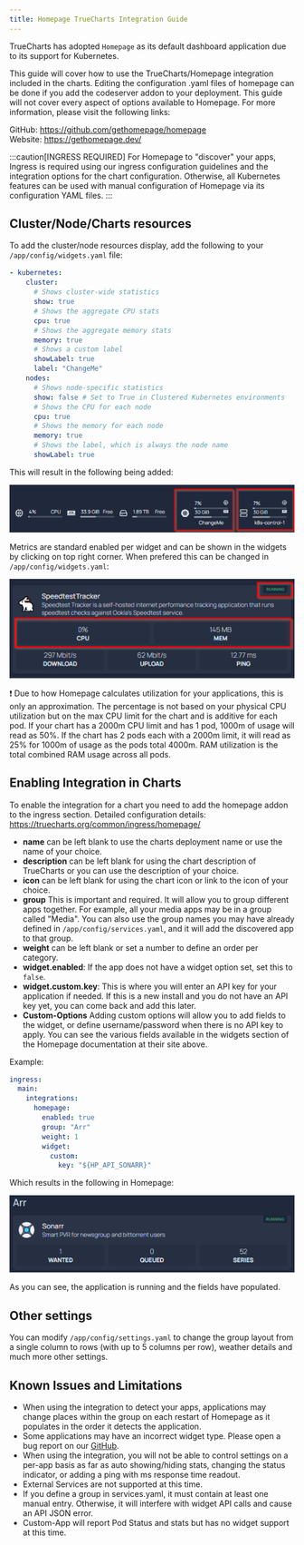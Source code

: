 ```yaml
---
title: Homepage TrueCharts Integration Guide
---
```


TrueCharts has adopted `Homepage` as its default dashboard application due to its support for Kubernetes.

This guide will cover how to use the TrueCharts/Homepage integration included in the charts.
Editing the configuration .yaml files of homepage can be done if you add the codeserver addon to your deployment.
This guide will not cover every aspect of options available to Homepage. For more information, please visit the following links:

GitHub: <https://github.com/gethomepage/homepage> <br>
Website: <https://gethomepage.dev/>

:::caution[INGRESS REQUIRED]
For Homepage to "discover" your apps, Ingress is required using our ingress configuration guidelines and the integration options for the chart configuration. Otherwise, all Kubernetes features can be used with manual configuration of Homepage via its configuration YAML files.
:::

## Cluster/Node/Charts resources

To add the cluster/node resources display, add the following to your `/app/config/widgets.yaml` file:

```yaml
- kubernetes:
    cluster:
      # Shows cluster-wide statistics
      show: true
      # Shows the aggregate CPU stats
      cpu: true
      # Shows the aggregate memory stats
      memory: true
      # Shows a custom label
      showLabel: true
      label: "ChangeMe"
    nodes:
      # Shows node-specific statistics
      show: false # Set to True in Clustered Kubernetes environments
      # Shows the CPU for each node
      cpu: true
      # Shows the memory for each node
      memory: true
      # Shows the label, which is always the node name
      showLabel: true
```

This will result in the following being added:

![hp kube enable check](./img/cwidget.png)

Metrics are standard enabled per widget and can be shown in the widgets by clicking on top right corner. When prefered this can be changed in `/app/config/widgets.yaml`:

![metrics example](./img/metricsexample.png)

:exclamation: Due to how Homepage calculates utilization for your applications, this is only an approximation. The percentage is not based on your physical CPU utilization but on the max CPU limit for the chart and is additive for each pod. If your chart has a 2000m CPU limit and has 1 pod, 1000m of usage will read as 50%. If the chart has 2 pods each with a 2000m limit, it will read as 25% for 1000m of usage as the pods total 4000m. RAM utilization is the total combined RAM usage across all pods.

## Enabling Integration in Charts

To enable the integration for a chart you need to add the homepage addon to the ingress section.
Detailed configuration details: https://truecharts.org/common/ingress/homepage/

- **name** can be left blank to use the charts deployment name or use the name of your choice.
- **description** can be left blank for using the chart description of TrueCharts or you can use the description of your choice.
- **icon** can be left blank for using the chart icon or link to the icon of your choice.
- **group** This is important and required. It will allow you to group different apps together. For example, all your media apps may be in a group called "Media". You can also use the group names you may have already defined in `/app/config/services.yaml`, and it will add the discovered app to that group.
- **weight** can be left blank or set a number to define an order per category.
- **widget.enabled**: If the app does not have a widget option set, set this to `false`.
- **widget.custom.key**: This is where you will enter an API key for your application if needed. If this is a new install and you do not have an API key yet, you can come back and add this later.
- **Custom-Options** Adding custom options will allow you to add fields to the widget, or define username/password when there is no API key to apply. You can see the various fields available in the widgets section of the Homepage documentation at their site above.

Example:

```yaml
ingress:
  main:
    integrations:
      homepage:
        enabled: true
        group: "Arr"
        weight: 1
        widget:
          custom:
            key: "${HP_API_SONARR}"
```

Which results in the following in Homepage:

![example one](./img/example.png)

As you can see, the application is running and the fields have populated.

## Other settings
You can modify `/app/config/settings.yaml` to change the group layout from a single column to rows (with up to 5 columns per row), weather details and much more other settings.

## Known Issues and Limitations

- When using the integration to detect your apps, applications may change places within the group on each restart of Homepage as it populates in the order it detects the application.
- Some applications may have an incorrect widget type. Please open a bug report on our [GitHub](https://github.com/truecharts/charts/issues).
- When using the integration, you will not be able to control settings on a per-app basis as far as auto showing/hiding stats, changing the status indicator, or adding a ping with ms response time readout.
- External Services are not supported at this time.
- If you define a group in services.yaml, it must contain at least one manual entry. Otherwise, it will interfere with widget API calls and cause an API JSON error.
- Custom-App will report Pod Status and stats but has no widget support at this time.
